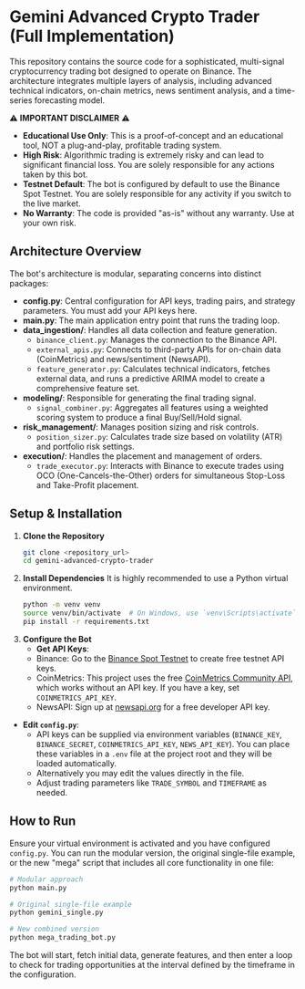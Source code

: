 # Gemini Advanced Crypto Trader (Full Implementation)
This repository contains the source code for a sophisticated, multi-signal cryptocurrency trading bot designed to operate on Binance. The architecture integrates multiple layers of analysis, including advanced technical indicators, on-chain metrics, news sentiment analysis, and a time-series forecasting model.

⚠️ **IMPORTANT DISCLAIMER** ⚠️
* **Educational Use Only**: This is a proof-of-concept and an educational tool, NOT a plug-and-play, profitable trading system.
* **High Risk**: Algorithmic trading is extremely risky and can lead to significant financial loss. You are solely responsible for any actions taken by this bot.
* **Testnet Default**: The bot is configured by default to use the Binance Spot Testnet. You are solely responsible for any activity if you switch to the live market.
* **No Warranty**: The code is provided "as-is" without any warranty. Use at your own risk.

## Architecture Overview
The bot's architecture is modular, separating concerns into distinct packages:
* **config.py**: Central configuration for API keys, trading pairs, and strategy parameters. You must add your API keys here.
* **main.py**: The main application entry point that runs the trading loop.
* **data_ingestion/**: Handles all data collection and feature generation.
  * `binance_client.py`: Manages the connection to the Binance API.
  * `external_apis.py`: Connects to third-party APIs for on-chain data (CoinMetrics) and news/sentiment (NewsAPI).
  * `feature_generator.py`: Calculates technical indicators, fetches external data, and runs a predictive ARIMA model to create a comprehensive feature set.
* **modeling/**: Responsible for generating the final trading signal.
  * `signal_combiner.py`: Aggregates all features using a weighted scoring system to produce a final Buy/Sell/Hold signal.
* **risk_management/**: Manages position sizing and risk controls.
  * `position_sizer.py`: Calculates trade size based on volatility (ATR) and portfolio risk settings.
* **execution/**: Handles the placement and management of orders.
  * `trade_executor.py`: Interacts with Binance to execute trades using OCO (One-Cancels-the-Other) orders for simultaneous Stop-Loss and Take-Profit placement.

## Setup & Installation
1. **Clone the Repository**
   ```bash
   git clone <repository_url>
   cd gemini-advanced-crypto-trader
   ```
2. **Install Dependencies**
   It is highly recommended to use a Python virtual environment.
   ```bash
   python -m venv venv
   source venv/bin/activate  # On Windows, use `venv\Scripts\activate`
   pip install -r requirements.txt
   ```
3. **Configure the Bot**
   * **Get API Keys**:
    * Binance: Go to the [Binance Spot Testnet](https://testnet.binance.vision/) to create free testnet API keys.
    * CoinMetrics: This project uses the free [CoinMetrics Community API](https://coinmetrics.io/community-api/), which works without an API key. If you have a key, set `COINMETRICS_API_KEY`.
    * NewsAPI: Sign up at [newsapi.org](https://newsapi.org) for a free developer API key.
  * **Edit `config.py`**:
    * API keys can be supplied via environment variables (`BINANCE_KEY`,
      `BINANCE_SECRET`, `COINMETRICS_API_KEY`, `NEWS_API_KEY`). You can place these
      variables in a `.env` file at the project root and they will be loaded
      automatically.
    * Alternatively you may edit the values directly in the file.
    * Adjust trading parameters like `TRADE_SYMBOL` and `TIMEFRAME` as needed.

## How to Run
Ensure your virtual environment is activated and you have configured `config.py`.
You can run the modular version, the original single-file example, or the new
"mega" script that includes all core functionality in one file:
```bash
# Modular approach
python main.py

# Original single-file example
python gemini_single.py

# New combined version
python mega_trading_bot.py
```
The bot will start, fetch initial data, generate features, and then enter a loop to check for trading opportunities at the interval defined by the timeframe in the configuration.
